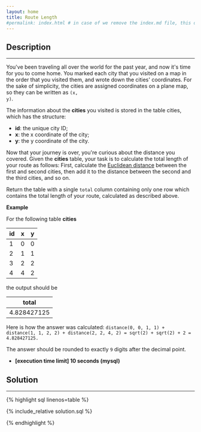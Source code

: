 ```yaml
---
layout: home
title: Route Length
#permalink: index.html # in case of we remove the index.md file, this doc will be the index page
---
```


<div class="row">
<div class="columnStmt" markdown="1">

## Description
------

You've been traveling all over the world for the past year, and now it's time for you to come home. You marked each city that you visited on a map in the order that you visited them, and wrote down the cities' coordinates. For the sake of simplicity, the cities are assigned coordinates on a plane map, so they can be written as <code>(x, y)</code>.

The information about the **cities** you visited is stored in the table cities, which has the structure:

* **id**: the unique city ID;
* **x**: the x coordinate of the city;
* **y**: the y coordinate of the city.

Now that your journey is over, you're curious about the distance you covered. Given the **cities** table, your task is to calculate the total length of your route as follows: First, calculate the [Euclidean distance](https://en.wikipedia.org/wiki/Euclidean_distance) between the first and second cities, then add it to the distance between the second and the third cities, and so on.

Return the table with a single <code>total</code> column containing only one row which contains the total length of your route, calculated as described above.

**Example**

For the following table **cities**

| id  | x   | y   |
| --- | --- | --- |
| 1   | 0   | 0   |
| 2   | 1   | 1   |
| 3   | 2   | 2   |
| 4   | 4   | 2   |


the output should be

|total|
| --- |
|4.828427125|

Here is how the answer was calculated:
<code>distance(0, 0, 1, 1) + distance(1, 1, 2, 2) + distance(2, 2, 4, 2) = sqrt(2) + sqrt(2) + 2 = 4.828427125.</code>

The answer should be rounded to exactly <code>9</code> digits after the decimal point.

* **[execution time limit] 10 seconds (mysql)**

</div>
<div class="columnSol" markdown="1">

## Solution
------

{% highlight sql linenos=table %}

{% include_relative solution.sql %}

{% endhighlight %}

</div>
</div>
